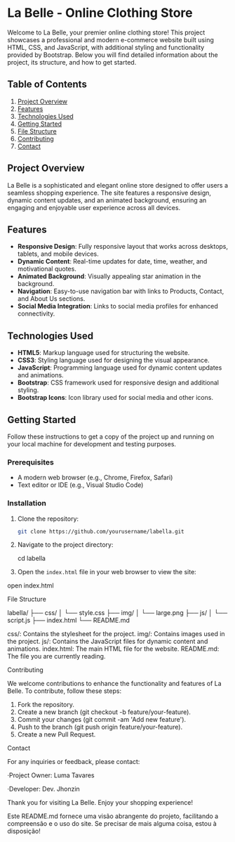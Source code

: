 # La Belle - Online Clothing Store

Welcome to La Belle, your premier online clothing store! This project showcases a professional and modern e-commerce website built using HTML, CSS, and JavaScript, with additional styling and functionality provided by Bootstrap. Below you will find detailed information about the project, its structure, and how to get started.

## Table of Contents

1. [Project Overview](#project-overview)
2. [Features](#features)
3. [Technologies Used](#technologies-used)
4. [Getting Started](#getting-started)
5. [File Structure](#file-structure)
6. [Contributing](#contributing)
7. [Contact](#contact)

## Project Overview

La Belle is a sophisticated and elegant online store designed to offer users a seamless shopping experience. The site features a responsive design, dynamic content updates, and an animated background, ensuring an engaging and enjoyable user experience across all devices.

## Features

- **Responsive Design**: Fully responsive layout that works across desktops, tablets, and mobile devices.
- **Dynamic Content**: Real-time updates for date, time, weather, and motivational quotes.
- **Animated Background**: Visually appealing star animation in the background.
- **Navigation**: Easy-to-use navigation bar with links to Products, Contact, and About Us sections.
- **Social Media Integration**: Links to social media profiles for enhanced connectivity.

## Technologies Used

- **HTML5**: Markup language used for structuring the website.
- **CSS3**: Styling language used for designing the visual appearance.
- **JavaScript**: Programming language used for dynamic content updates and animations.
- **Bootstrap**: CSS framework used for responsive design and additional styling.
- **Bootstrap Icons**: Icon library used for social media and other icons.

## Getting Started

Follow these instructions to get a copy of the project up and running on your local machine for development and testing purposes.

### Prerequisites

- A modern web browser (e.g., Chrome, Firefox, Safari)
- Text editor or IDE (e.g., Visual Studio Code)

### Installation

1. Clone the repository:

   ```bash
   git clone https://github.com/yourusername/labella.git

2. Navigate to the project directory:

    cd labella


3. Open the `index.html` file in your web browser to view the site:

open index.html

File Structure

labella/
├── css/
│   └── style.css
├── img/
│   └── large.png
├── js/
│   └── script.js
├── index.html
└── README.md

css/: Contains the stylesheet for the project.
img/: Contains images used in the project.
js/: Contains the JavaScript files for dynamic content and animations.
index.html: The main HTML file for the website.
README.md: The file you are currently reading.

Contributing

We welcome contributions to enhance the functionality and features of La Belle. To contribute, follow these steps:

1. Fork the repository.
2. Create a new branch (git checkout -b feature/your-feature).
3. Commit your changes (git commit -am 'Add new feature').
4. Push to the branch (git push origin feature/your-feature).
5. Create a new Pull Request.

Contact

For any inquiries or feedback, please contact:

·Project Owner: Luma Tavares

·Developer: Dev. Jhonzin

Thank you for visiting La Belle. Enjoy your shopping experience!


Este README.md fornece uma visão abrangente do projeto, facilitando a compreensão e o uso do site. Se precisar de mais alguma coisa, estou à disposição!
